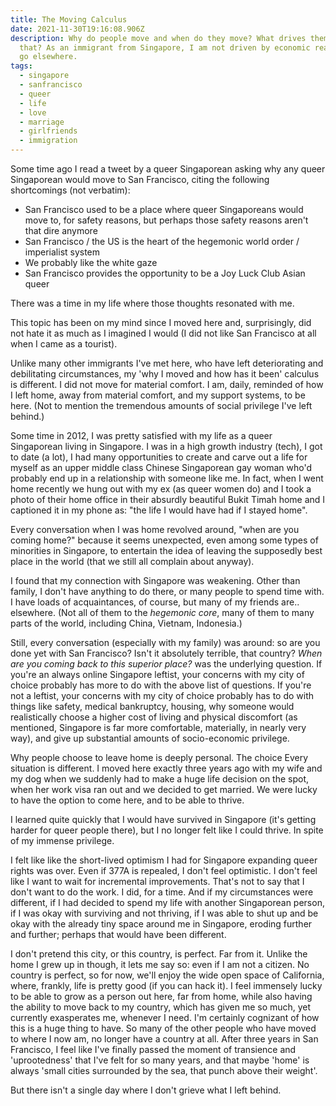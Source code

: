 ```yaml
---
title: The Moving Calculus
date: 2021-11-30T19:16:08.906Z
description: Why do people move and when do they move? What drives them to do
  that? As an immigrant from Singapore, I am not driven by economic reasons to
  go elsewhere.
tags:
  - singapore
  - sanfrancisco
  - queer
  - life
  - love
  - marriage
  - girlfriends
  - immigration
---
```

Some time ago I read a tweet by a queer Singaporean asking why any queer Singaporean would move to San Francisco, citing the following shortcomings (not verbatim):

- San Francisco used to be a place where queer Singaporeans would move to, for safety reasons, but perhaps those safety reasons aren't that dire anymore
- San Francisco / the US is the heart of the hegemonic world order / imperialist system
- We probably like the white gaze 
- San Francisco provides the opportunity to be a Joy Luck Club Asian queer

There was a time in my life where those thoughts resonated with me. 

This topic has been on my mind since I moved here and, surprisingly, did not hate it as much as I imagined I would (I did not like San Francisco at all when I came as a tourist). 

Unlike many other immigrants I've met here, who have left deteriorating and debilitating circumstances, my 'why I moved and how has it been' calculus is different. I did not move for material comfort. I am, daily, reminded of how I left home, away from material comfort, and my support systems, to be here. (Not to mention the tremendous amounts of social privilege I've left behind.)

Some time in 2012, I was pretty satisfied with my life as a queer Singaporean living in Singapore. I was in a high growth industry (tech), I got to date (a lot), I had many opportunities to create and carve out a life for myself as an upper middle class Chinese Singaporean gay woman who'd probably end up in a relationship with someone like me. In fact, when I went home recently we hung out with my ex (as queer women do) and I took a photo of their home office in their absurdly beautiful Bukit Timah home and I captioned it in my phone as: "the life I would have had if I stayed home".

Every conversation when I was home revolved around, "when are you coming home?" because it seems unexpected, even among some types of minorities in Singapore, to entertain the idea of leaving the supposedly best place in the world (that we still all complain about anyway).

I found that my connection with Singapore was weakening. Other than family, I don't have anything to do there, or many people to spend time with. I have loads of acquaintances, of course, but many of my friends are.. elsewhere. (Not all of them to the *hegemonic core*, many of them to many parts of the world, including China, Vietnam, Indonesia.)

Still, every conversation (especially with my family) was around: so are you done yet with San Francisco? Isn't it absolutely terrible, that country? *When are you coming back to this superior place?* was the underlying question. If you're an always online Singapore leftist, your concerns with my city of choice probably has more to do with the above list of questions. If you're not a leftist, your concerns with my city of choice probably has to do with things like safety, medical bankruptcy, housing, why someone would realistically choose a higher cost of living and physical discomfort (as mentioned, Singapore is far more comfortable, materially, in nearly very way), and give up substantial amounts of socio-economic privilege.

Why people choose to leave home is deeply personal. The choice  Every situation is different. I moved here exactly three years ago with my wife and my dog when we suddenly had to make a huge life decision on the spot, when her work visa ran out and we decided to get married. We were lucky to have the option to come here, and to be able to thrive.

I learned quite quickly that I would have survived in Singapore (it's getting harder for queer people there), but I no longer felt like I could thrive. In spite of my immense privilege. 

I felt like like the short-lived optimism I had for Singapore expanding queer rights was over. Even if 377A is repealed, I don't feel optimistic. I don't feel like I want to wait for incremental improvements. That's not to say that I don't want to do the work. I did, for a time. And if my circumstances were different, if I had decided to spend my life with another Singaporean person, if I was okay with surviving and not thriving, if I was able to shut up and be okay with the already tiny space around me in Singapore, eroding further and further; perhaps that would have been different.

I don't pretend this city, or this country, is perfect. Far from it. Unlike the home I grew up in though, it lets me say so: even if I am not a citizen. No country is perfect, so for now, we'll enjoy the wide open space of California, where, frankly, life is pretty good (if you can hack it). I feel immensely lucky to be able to grow as a person out here, far from home, while also having the ability to move back to my country, which has given me so much, yet currently exasperates me, whenever I need. I'm certainly cognizant of how this is a huge thing to have. So many of the other people who have moved to where I now am, no longer have a country at all. After three years in San Francisco, I feel like I've finally passed the moment of transience and 'uprootedness' that I've felt for so many years, and that maybe 'home' is always 'small cities surrounded by the sea, that punch above their weight'.

But there isn't a single day where I don't grieve what I left behind.  